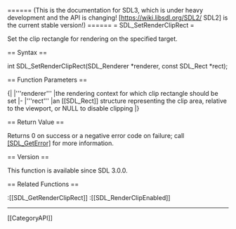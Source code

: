 ====== (This is the documentation for SDL3, which is under heavy development and the API is changing! [https://wiki.libsdl.org/SDL2/ SDL2] is the current stable version!) ======
= SDL_SetRenderClipRect =

Set the clip rectangle for rendering on the specified target.

== Syntax ==

<syntaxhighlight lang='c'>
int SDL_SetRenderClipRect(SDL_Renderer *renderer, const SDL_Rect *rect);
</syntaxhighlight>

== Function Parameters ==

{|
|'''renderer'''
|the rendering context for which clip rectangle should be set
|-
|'''rect'''
|an [[SDL_Rect]] structure representing the clip area, relative to the viewport, or NULL to disable clipping
|}

== Return Value ==

Returns 0 on success or a negative error code on failure; call
[[SDL_GetError]]() for more information.

== Version ==

This function is available since SDL 3.0.0.

== Related Functions ==

:[[SDL_GetRenderClipRect]]
:[[SDL_RenderClipEnabled]]

----
[[CategoryAPI]]


